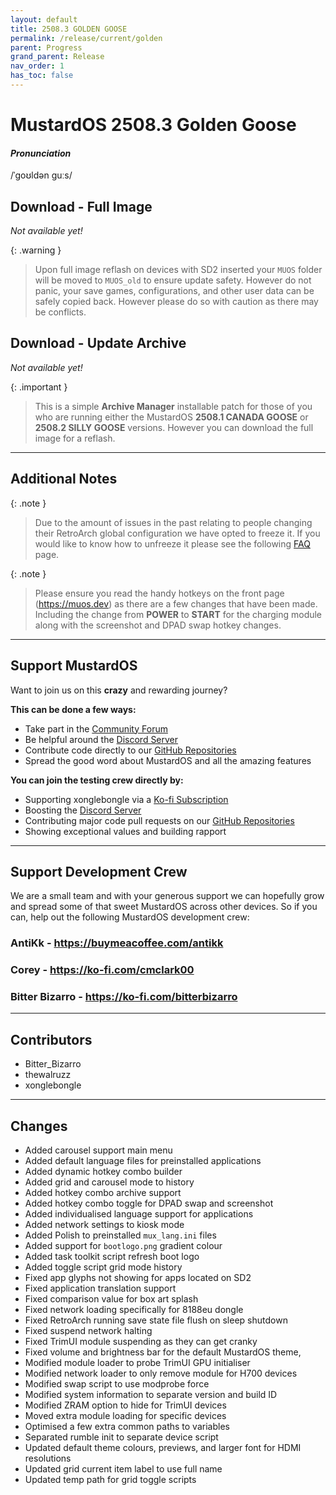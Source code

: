 ```yaml
---
layout: default
title: 2508.3 GOLDEN GOOSE
permalink: /release/current/golden
parent: Progress
grand_parent: Release
nav_order: 1
has_toc: false
---
```


# MustardOS 2508.3 Golden Goose

#### _Pronunciation_

/ˈɡoʊldən ɡuːs/

## Download - Full Image

_Not available yet!_

{: .warning }
> Upon full image reflash on devices with SD2 inserted your `MUOS` folder will be moved to `MUOS_old` to ensure update
> safety. However do not panic, your save games, configurations, and other user data can be safely copied back. However
> please do so with caution as there may be conflicts.

## Download - Update Archive

_Not available yet!_

{: .important }
> This is a simple **Archive Manager** installable patch for those of you who are running either the MustardOS
> **2508.1 CANADA GOOSE** or **2508.2 SILLY GOOSE** versions. However you can download the full image for a reflash.

***

## Additional Notes

{: .note }
> Due to the amount of issues in the past relating to people changing their RetroArch global configuration
> we have opted to freeze it. If you would like to know how to unfreeze it please see
> the following [FAQ](https://community.muos.dev/t/my-retroarch-configuration-is-being-repressed/823) page.

{: .note }
> Please ensure you read the handy hotkeys on the front page (<a href="https://muos.dev">https://muos.dev</a>) as there
> are a few changes that have been made. Including the change from **POWER** to **START** for the charging module along
> with the screenshot and DPAD swap hotkey changes.

***

## Support MustardOS

Want to join us on this **crazy** and rewarding journey?

**This can be done a few ways:**

* Take part in the [Community Forum](https://community.muos.dev)
* Be helpful around the [Discord Server](https://discord.gg/muos)
* Contribute code directly to our [GitHub Repositories](https://github.com/MustardOS)
* Spread the good word about MustardOS and all the amazing features

**You can join the testing crew directly by:**

* Supporting xonglebongle via a [Ko-fi Subscription](https://ko-fi.com/xonglebongle)
* Boosting the [Discord Server](https://discord.gg/muos)
* Contributing major code pull requests on our [GitHub Repositories](https://github.com/MustardOS)
* Showing exceptional values and building rapport

***

## Support Development Crew

We are a small team and with your generous support we can hopefully grow and spread some of that sweet MustardOS
across other devices. So if you can, help out the following MustardOS development crew:

### AntiKk - <a href="https://buymeacoffee.com/antikk">https://buymeacoffee.com/antikk</a>

### Corey - <a href="https://ko-fi.com/cmclark00">https://ko-fi.com/cmclark00</a>

### Bitter Bizarro - <a href="https://ko-fi.com/bitterbizarro">https://ko-fi.com/bitterbizarro</a>

***

## Contributors

* Bitter_Bizarro
* thewalruzz
* xonglebongle

***

## Changes

* Added carousel support main menu
* Added default language files for preinstalled applications
* Added dynamic hotkey combo builder
* Added grid and carousel mode to history
* Added hotkey combo archive support
* Added hotkey combo toggle for DPAD swap and screenshot
* Added individualised language support for applications
* Added network settings to kiosk mode
* Added Polish to preinstalled `mux_lang.ini` files
* Added support for `bootlogo.png` gradient colour
* Added task toolkit script refresh boot logo
* Added toggle script grid mode history
* Fixed app glyphs not showing for apps located on SD2
* Fixed application translation support
* Fixed comparison value for box art splash
* Fixed network loading specifically for 8188eu dongle
* Fixed RetroArch running save state file flush on sleep shutdown
* Fixed suspend network halting
* Fixed TrimUI module suspending as they can get cranky
* Fixed volume and brightness bar for the default MustardOS theme,
* Modified module loader to probe TrimUI GPU initialiser
* Modified network loader to only remove module for H700 devices
* Modified swap script to use modprobe force
* Modified system information to separate version and build ID
* Modified ZRAM option to hide for TrimUI devices
* Moved extra module loading for specific devices
* Optimised a few extra common paths to variables
* Separated rumble init to separate device script
* Updated default theme colours, previews, and larger font for HDMI resolutions
* Updated grid current item label to use full name
* Updated temp path for grid toggle scripts
